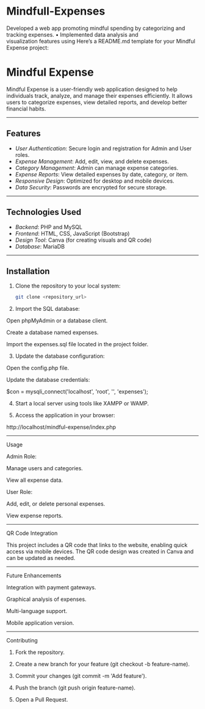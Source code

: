 # Mindfull-Expenses
Developed a web app promoting mindful spending by categorizing and tracking expenses. • Implemented data analysis and visualization features using
Here’s a README.md template for your Mindful Expense project:

# Mindful Expense

Mindful Expense is a user-friendly web application designed to help individuals track, analyze, and manage their expenses efficiently. It allows users to categorize expenses, view detailed reports, and develop better financial habits.

---

## Features

- *User Authentication*: Secure login and registration for Admin and User roles.
- *Expense Management*: Add, edit, view, and delete expenses.
- *Category Management*: Admin can manage expense categories.
- *Expense Reports*: View detailed expenses by date, category, or item.
- *Responsive Design*: Optimized for desktop and mobile devices.
- *Data Security*: Passwords are encrypted for secure storage.

---

## Technologies Used

- *Backend*: PHP and MySQL
- *Frontend*: HTML, CSS, JavaScript (Bootstrap)
- *Design Tool*: Canva (for creating visuals and QR code)
- *Database*: MariaDB

---

## Installation

1. Clone the repository to your local system:
   ```bash
   git clone <repository_url>

2. Import the SQL database:

Open phpMyAdmin or a database client.

Create a database named expenses.

Import the expenses.sql file located in the project folder.



3. Update the database configuration:

Open the config.php file.

Update the database credentials:

$con = mysqli_connect('localhost', 'root', '', 'expenses');



4. Start a local server using tools like XAMPP or WAMP.


5. Access the application in your browser:

http://localhost/mindful-expense/index.php




---

Usage

Admin Role:

Manage users and categories.

View all expense data.


User Role:

Add, edit, or delete personal expenses.

View expense reports.



---

QR Code Integration

This project includes a QR code that links to the website, enabling quick access via mobile devices. The QR code design was created in Canva and can be updated as needed.


---

Future Enhancements

Integration with payment gateways.

Graphical analysis of expenses.

Multi-language support.

Mobile application version.


---

Contributing

1. Fork the repository.


2. Create a new branch for your feature (git checkout -b feature-name).


3. Commit your changes (git commit -m 'Add feature').


4. Push the branch (git push origin feature-name).


5. Open a Pull Request.
